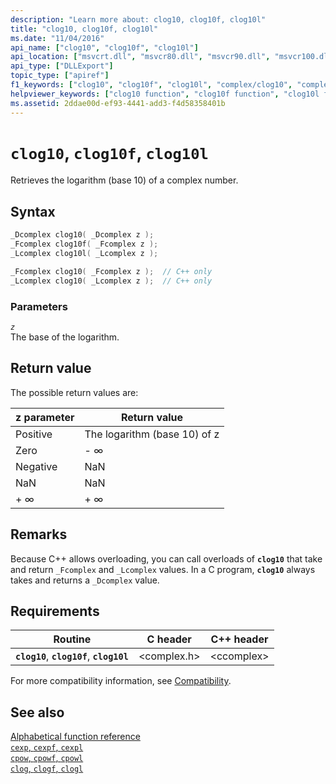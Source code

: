 ```yaml
---
description: "Learn more about: clog10, clog10f, clog10l"
title: "clog10, clog10f, clog10l"
ms.date: "11/04/2016"
api_name: ["clog10", "clog10f", "clog10l"]
api_location: ["msvcrt.dll", "msvcr80.dll", "msvcr90.dll", "msvcr100.dll", "msvcr100_clr0400.dll", "msvcr110.dll", "msvcr110_clr0400.dll", "msvcr120.dll", "msvcr120_clr0400.dll", "ucrtbase.dll", "api-ms-win-crt-math-l1-1-0.dll"]
api_type: ["DLLExport"]
topic_type: ["apiref"]
f1_keywords: ["clog10", "clog10f", "clog10l", "complex/clog10", "complex/clog10f", "complex/clog10l"]
helpviewer_keywords: ["clog10 function", "clog10f function", "clog10l function"]
ms.assetid: 2ddae00d-ef93-4441-add3-f4d58358401b
---
```

# `clog10`, `clog10f`, `clog10l`

Retrieves the logarithm (base 10) of a complex number.

## Syntax

```C
_Dcomplex clog10( _Dcomplex z );
_Fcomplex clog10f( _Fcomplex z );
_Lcomplex clog10l( _Lcomplex z );
```

```cpp
_Fcomplex clog10( _Fcomplex z );  // C++ only
_Lcomplex clog10( _Lcomplex z );  // C++ only
```

### Parameters

*`z`*\
The base of the logarithm.

## Return value

The possible return values are:

|z parameter|Return value|
|-----------------|------------------|
|Positive|The logarithm (base 10) of z|
|Zero|- ∞|
|Negative|NaN|
|NaN|NaN|
|+ ∞|+ ∞|

## Remarks

Because C++ allows overloading, you can call overloads of **`clog10`** that take and return `_Fcomplex` and `_Lcomplex` values. In a C program, **`clog10`** always takes and returns a `_Dcomplex` value.

## Requirements

|Routine|C header|C++ header|
|-------------|--------------|------------------|
|**`clog10`**, **`clog10f`**, **`clog10l`**|\<complex.h>|\<ccomplex>|

For more compatibility information, see [Compatibility](../compatibility.md).

## See also

[Alphabetical function reference](crt-alphabetical-function-reference.md)\
[`cexp`, `cexpf`, `cexpl`](cexp-cexpf-cexpl.md)\
[`cpow`, `cpowf`, `cpowl`](cpow-cpowf-cpowl.md)\
[`clog`, `clogf`, `clogl`](clog-clogf-clogl.md)
